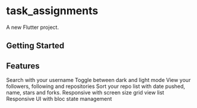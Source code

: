 # task_assignments

A new Flutter project.

## Getting Started
## Features
Search with your username
Toggle between dark and light mode
View your followers, following and repositories
Sort your repo list with date pushed, name, stars and forks.
Responsive with screen size grid view list
Responsive UI with bloc state management
